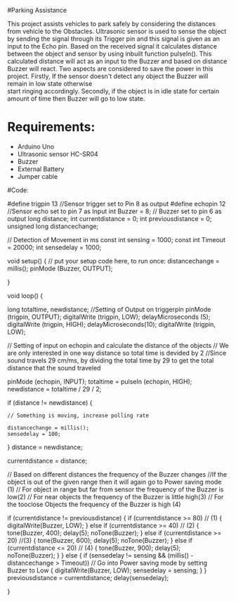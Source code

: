 #Parking Assistance


This project assists vehicles to park safely by considering the distances from vehicle to the Obstacles. 
Ultrasonic sensor is used to sense the object by sending the signal through its Trigger pin and  this signal is given as an input to the Echo pin. Based on the received signal it calculates distance between the object and sensor by using inbuilt function pulseIn(). This calculated distance will act as an input to the Buzzer and based on distance Buzzer will react. Two aspects are considered to save the power in this project. Firstly, If the sensor doesn't detect any object the Buzzer will remain in low state otherwise  
start ringing accordingly. Secondly, if the object is in idle state for certain amount of time then Buzzer will go to low state.



# Requirements:


- Arduino Uno
- Ultrasonic sensor HC-SR04
- Buzzer
- External Battery
- Jumper cable

#Code: 



 #define trigpin 13                   //Sensor trigger set to Pin 8 as output
 #define echopin 12                  //Sensor echo set to pin 7 as Input 
int Buzzer = 8;                     // Buzzer set to pin 6 as output
long distance;
int currentdistance = 0;
int previousdistance = 0;
unsigned long distancechange;

// Detection of Movement in ms
const int sensing = 1000;
const int Timeout = 20000;
int sensedelay = 1000;

void setup() {
  // put your setup code here, to run once:
  distancechange = millis();
  pinMode (Buzzer, OUTPUT);


}




void loop() {

  long totaltime, newdistance;
  //Setting of Output on triggerpin
  pinMode (trigpin, OUTPUT);
  digitalWrite (trigpin, LOW);
  delayMicroseconds (5);
  digitalWrite (trigpin, HIGH);
  delayMicroseconds(10);
  digitalWrite (trigpin, LOW);

  // Setting of input on echopin and calculate the distance of the objects
  // We are only interested in one way distance so total time is devided by 2
  //Since sound travels 29 cm/ms, by dividing the total time by 29 to get the total distance that the sound traveled

  pinMode (echopin, INPUT);
  totaltime = pulseIn (echopin, HIGH);
  newdistance = totaltime / 29 / 2;

  if (distance != newdistance) {

    // Something is moving, increase polling rate

    distancechange = millis();
    sensedelay = 100;
  }
  distance = newdistance;

  currentdistance = distance;

  // Based on different distances the frequency of the Buzzer changes
  //If the object is out of the given range then it will again go to Power saving mode (1)
  // For object in range but far from sensor the frequency of the Buzzer is low(2)
  // For near objects the frequency of the Buzzer is little high(3)
  // For the tooclose Objects the frequency of the Buzzer is high (4)

  if (currentdistance != previousdistance)
  {
    if (currentdistance >= 80) // (1)
    {
      digitalWrite(Buzzer, LOW);
    }
    else if (currentdistance >= 40) // (2)
    {
      tone(Buzzer, 400);
      delay(5);
      noTone(Buzzer);
    }
    else if (currentdistance >= 20) //(3)
    {
      tone(Buzzer, 600);
      delay(5);
      noTone(Buzzer);
    }
    else if (currentdistance <= 20) // (4)
    {
      tone(Buzzer, 900);
      delay(5);
      noTone(Buzzer);
    }
  }
  else {
    if (sensedelay != sensing && (millis() - distancechange > Timeout))    // Go into Power saving mode by setting Buzzer to Low
    {
      digitalWrite(Buzzer, LOW);
      sensedelay = sensing;
    }
  }
  previousdistance = currentdistance;
  delay(sensedelay);

}

